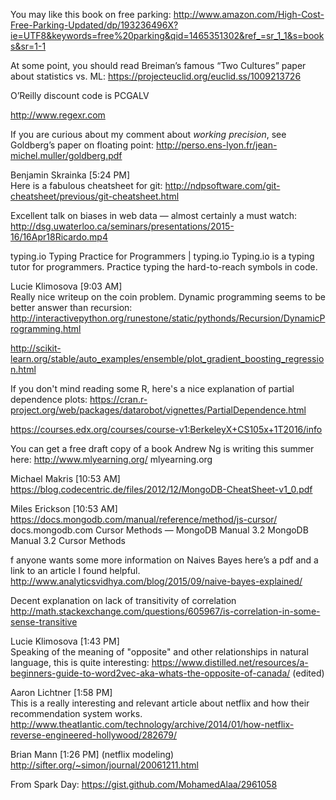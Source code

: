 You may like this book on free parking: http://www.amazon.com/High-Cost-Free-Parking-Updated/dp/193236496X?ie=UTF8&keywords=free%20parking&qid=1465351302&ref_=sr_1_1&s=books&sr=1-1

At some point, you should read Breiman’s famous “Two Cultures” paper about statistics vs. ML: https://projecteuclid.org/euclid.ss/1009213726

O’Reilly discount code is PCGALV


http://www.regexr.com

If you are curious about my comment about ​*working precision*​, see Goldberg’s paper on floating point: http://perso.ens-lyon.fr/jean-michel.muller/goldberg.pdf


Benjamin Skrainka [5:24 PM]  
Here is a fabulous cheatsheet for git: http://ndpsoftware.com/git-cheatsheet/previous/git-cheatsheet.html

Excellent talk on biases in web data — almost certainly a must watch: http://dsg.uwaterloo.ca/seminars/presentations/2015-16/16Apr18Ricardo.mp4

typing.io
Typing Practice for Programmers | typing.io
Typing.io is a typing tutor for programmers. Practice typing the hard-to-reach symbols in code.


Lucie Klimosova [9:03 AM]  
Really nice writeup on the coin problem. Dynamic programming seems to be better answer than recursion: http://interactivepython.org/runestone/static/pythonds/Recursion/DynamicProgramming.html

http://scikit-learn.org/stable/auto_examples/ensemble/plot_gradient_boosting_regression.html

If you don't mind reading some R, here's a nice explanation of partial dependence plots: https://cran.r-project.org/web/packages/datarobot/vignettes/PartialDependence.html

https://courses.edx.org/courses/course-v1:BerkeleyX+CS105x+1T2016/info

You can get a free draft copy of a book Andrew Ng is writing this summer here: http://www.mlyearning.org/
 mlyearning.org


 Michael Makris [10:53 AM]  
 https://blog.codecentric.de/files/2012/12/MongoDB-CheatSheet-v1_0.pdf

 Miles Erickson [10:53 AM]  
 https://docs.mongodb.com/manual/reference/method/js-cursor/
  docs.mongodb.com
 Cursor Methods — MongoDB Manual 3.2
 MongoDB Manual 3.2 Cursor Methods

 f anyone wants some more information on Naives Bayes here’s a pdf and a link to an article I found helpful. http://www.analyticsvidhya.com/blog/2015/09/naive-bayes-explained/

 Decent explanation on lack of transitivity of correlation http://math.stackexchange.com/questions/605967/is-correlation-in-some-sense-transitive


 Lucie Klimosova [1:43 PM]  
 Speaking of the meaning of "opposite" and other relationships in natural language, this is quite interesting: https://www.distilled.net/resources/a-beginners-guide-to-word2vec-aka-whats-the-opposite-of-canada/ (edited)


 Aaron Lichtner [1:58 PM]  
 This is a really interesting and relevant article about netflix and how their recommendation system works. http://www.theatlantic.com/technology/archive/2014/01/how-netflix-reverse-engineered-hollywood/282679/


Brian Mann [1:26 PM]  (netflix modeling)
http://sifter.org/~simon/journal/20061211.html

From Spark Day:
https://gist.github.com/MohamedAlaa/2961058

